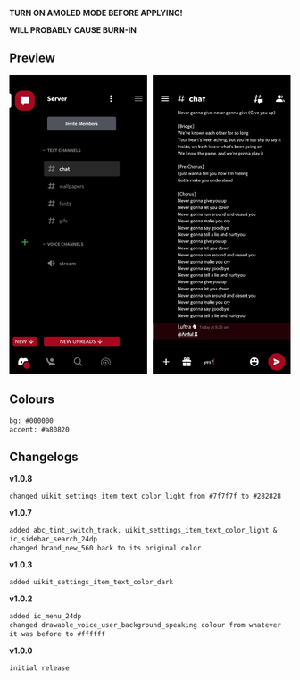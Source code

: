 **TURN ON AMOLED MODE BEFORE APPLYING!**

**WILL PROBABLY CAUSE BURN-IN**

## Preview

![Preview](https://raw.githubusercontent.com/cyriotic3/RoguePlus/main/Rogue%2BPreview.png)

## Colours

    bg: #000000
    accent: #a80820

## Changelogs

**v1.0.8**

    changed uikit_settings_item_text_color_light from #7f7f7f to #282828

**v1.0.7**

    added abc_tint_switch_track, uikit_settings_item_text_color_light & ic_sidebar_search_24dp
    changed brand_new_560 back to its original color

**v1.0.3**

    added uikit_settings_item_text_color_dark

**v1.0.2**

    added ic_menu_24dp
    changed drawable_voice_user_background_speaking colour from whatever it was before to #ffffff

**v1.0.0**

    initial release
